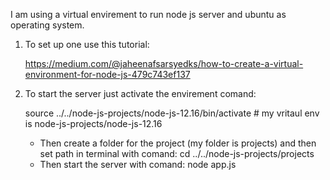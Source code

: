 I am using a virtual envirement to run node js server and ubuntu as operating system.

1. To set up one use this tutorial:
    
    https://medium.com/@jaheenafsarsyedks/how-to-create-a-virtual-environment-for-node-js-479c743ef137

2. To start the server just activate the envirement comand:
      
      source ../../node-js-projects/node-js-12.16/bin/activate # my vritaul env is node-js-projects/node-js-12.16
    - Then create a folder for the project (my folder is projects) and then set path in terminal with comand:
      cd ../../node-js-projects/projects
    - Then start the server with comand:
      node app.js
      
  
  
